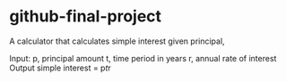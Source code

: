 # github-final-project
A calculator that calculates simple interest given principal,

Input:
  p, principal amount
  t, time period in years
  r, annual rate of interest
Output
  simple interest = p*t*r
